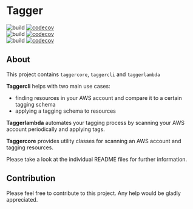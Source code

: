 # Tagger 
![build](https://github.com/IT-EXPERTS-AT/tagger/workflows/Core-build/badge.svg) [![codecov](https://codecov.io/gh/IT-EXPERTS-AT/tagger/branch/master/graph/badge.svg?flag=taggercore)](https://codecov.io/gh/IT-EXPERTS-AT/tagger)   
![build](https://github.com/IT-EXPERTS-AT/tagger/workflows/Cli-build/badge.svg)  [![codecov](https://codecov.io/gh/IT-EXPERTS-AT/tagger/branch/master/graph/badge.svg?flag=taggercli)](https://codecov.io/gh/IT-EXPERTS-AT/tagger)  
![build](https://github.com/IT-EXPERTS-AT/tagger/workflows/Lambda-build/badge.svg) [![codecov](https://codecov.io/gh/IT-EXPERTS-AT/tagger/branch/master/graph/badge.svg?flag=taggerlambda)](https://codecov.io/gh/IT-EXPERTS-AT/tagger)  
## About
This project contains `taggercore`, `taggercli` and `taggerlambda`

**Taggercli** helps with two main use cases:
 - finding resources in your AWS account and compare it to a certain tagging schema
 - applying a tagging schema to resources   
 
**Taggerlambda** automates your tagging process by scanning your AWS account periodically and applying tags.
 
**Taggercore** provides utility classes for scanning an AWS account and tagging resources.

Please take a look at the individual README files for further information.


## Contribution

Please feel free to contribute to this project. Any help would be gladly appreciated. 

